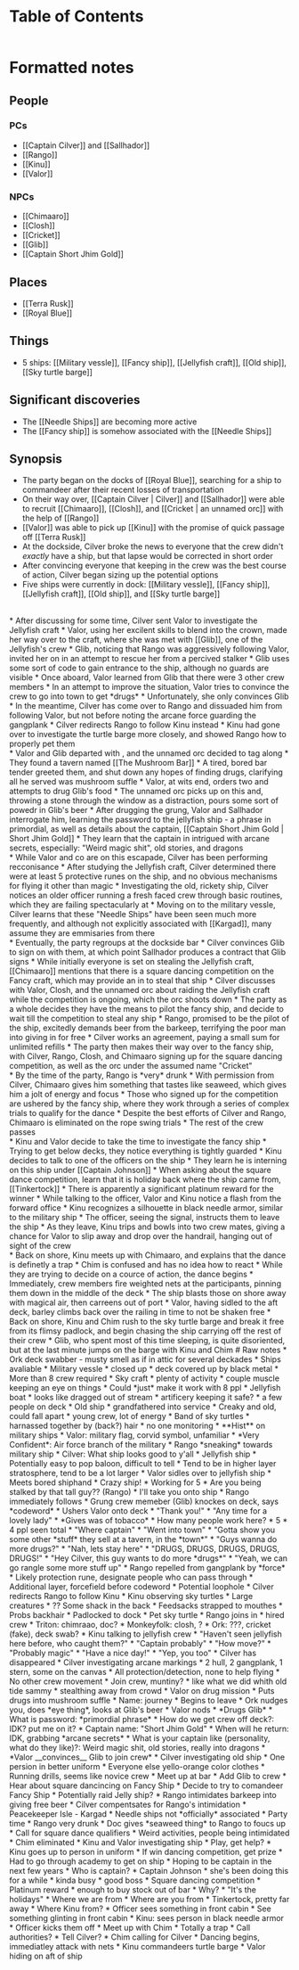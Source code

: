 # Table of Contents
```toc
``` 
# Formatted notes
## People
### PCs
* [[Captain Cilver]] and [[Sallhador]]
* [[Rango]]
* [[Kinu]]
* [[Valor]]
### NPCs
* [[Chimaaro]]
* [[Closh]]
* [[Cricket]]
* [[Glib]]
* [[Captain Short Jhim Gold]]
## Places
* [[Terra Rusk]]
* [[Royal Blue]]
## Things
* 5 ships: [[Military vessle]], [[Fancy ship]], [[Jellyfish craft]], [[Old ship]], [[Sky turtle barge]]
## Significant discoveries
* The [[Needle Ships]] are becoming more active
* The [[Fancy ship]] is somehow associated with the [[Needle Ships]]
## Synopsis
* The party began on the docks of [[Royal Blue]], searching for a ship to commandeer after their recent losses of transportation
* On their way over, [[Captain Cilver | Cilver]] and [[Sallhador]] were able to recruit [[Chimaaro]], [[Closh]], and [[Cricket | an unnamed orc]] with the help of [[Rango]]
* [[Valor]] was able to pick up [[Kinu]] with the promise of quick passage off [[Terra Rusk]]
* At the dockside, Cilver broke the news to everyone that the crew didn't *exactly* have a ship, but that lapse would be corrected in short order
* After convincing everyone that keeping in the crew was the best course of action, Cilver began sizing up the potential options
* Five ships were currently in dock: [[Military vessle]], [[Fancy ship]], [[Jellyfish craft]], [[Old ship]], and [[Sky turtle barge]]
<br>
* After discussing for some time, Cilver sent Valor to investigate the Jellyfish craft
* Valor, using her excilent skills to blend into the crown, made her way over to the craft, where she was met with [[Glib]], one of the Jellyfish's crew
* Glib, noticing that Rango was aggressively following Valor, invited her on in an attempt to rescue her from a percived stalker
* Glib uses some sort of code to gain entrance to the ship, although no guards are visible
* Once aboard, Valor learned from Glib that there were 3 other crew members
* In an attempt to improve the situation, Valor tries to convince the crew to go into town to get *drugs*
* Unfortunately, she only convinces Glib
<br>
* In the meantime, Cilver has come over to Rango and dissuaded him from following Valor, but not before noting the arcane force guarding the gangplank
* Cilver redirects Rango to follow Kinu instead
* Kinu had gone over to investigate the turtle barge more closely, and showed Rango how to properly pet them
<br>
* Valor and Glib departed with , and the unnamed orc decided to tag along
* They found a tavern named [[The Mushroom Bar]]
* A tired, bored bar tender greeted them, and shut down any hopes of finding drugs, clarifying all he served was mushroom suffle
* Valor, at wits end, orders two and attempts to drug Glib's food
* The unnamed orc picks up on this and, throwing a stone through the window as a distraction, pours some sort of powedr in Glib's beer
* After drugging the grung, Valor and Sallhador interrogate him, learning the password to the jellyfish ship - a phrase in primordial, as well as details about the captain, [[Captain Short Jhim Gold | Short Jhim Gold]]
* They learn that the captain in intrigued with arcane secrets, especially: "Weird magic shit", old stories, and dragons
<br>
* While Valor and co are on this escapade, Cilver has been performing recconisance
* After studying the Jellyfish craft, Cilver determined there were at least 5 protective runes on the ship, and no obvious mechanisms for flying it other than magic
* Investigating the old, rickety ship, Cilver notices an older officer running a fresh faced crew through basic routines, which they are failing spectacularly at
* Moving on to the military vessle, Cilver learns that these "Needle Ships" have been seen much more frequently, and although not explicitly associated with [[Kargad]], many assume they are emmisaries from there
<br>
* Eventually, the party regroups at the dockside bar
* Cilver convinces Glib to sign on with them, at which point Sallhador produces a contract that Glib signs
* While initially everyone is set on stealing the Jellyfish craft, [[Chimaaro]] mentions that there is a square dancing competition on the Fancy craft, which may provide an in to steal that ship
* Cilver discusses with Valor, Closh, and the unnamed orc about raiding the Jellyfish craft while the competition is ongoing, which the orc shoots down
* The party as a whole decides they have the means to pilot the fancy ship, and decide to wait till the competition to steal any ship
* Rango, promised to be the pilot of the ship, excitedly demands beer from the barkeep, terrifying the poor man into giving in for free
* Cilver works an agreement, paying a small sum for unlimited refills
* The party then makes their way over to the fancy ship, with Cilver, Rango, Closh, and Chimaaro signing up for the square dancing competition, as well as the orc under the assumed name "Cricket"
<br>
* By the time of the party, Rango is *very* drunk
* With permission from Cilver, Chimaaro gives him something that tastes like seaweed, which gives him a jolt of energy and focus
* Those who signed up for the competition are ushered by the fancy ship, where they work through a series of complex trials to qualify for the dance
* Despite the best efforts of Cilver and Rango, Chimaaro is eliminated on the rope swing trials
* The rest of the crew passes
<br>
* Kinu and Valor decide to take the time to investigate the fancy ship
* Trying to get below decks, they notice everything is tightly guarded
* Kinu decides to talk to one of the officers on the ship
* They learn he is interning on this ship under [[Captain Johnson]]
* When asking about the square dance competition, learn that it is holiday back where the ship came from, [[Tinkertock]]
* There is apparently a significant platinum reward for the winner
* While talking to the officer, Valor and Kinu notice a flash from the forward office
* Kinu recognizes a silhouette in black needle armor, similar to the military ship
* The officer, seeing the signal, instructs them to leave the ship
* As they leave, Kinu trips and bowls into two crew mates, giving a chance for Valor to slip away and drop over the handrail, hanging out of sight of the crew
<br>
* Back on shore, Kinu meets up with Chimaaro, and explains that the dance is definetly a trap
* Chim is confused and has no idea how to react
* While they are trying to decide on a cource of action, the dance begins
* Immediately, crew members fire weighted nets at the participants, pinning them down in the middle of the deck
* The ship blasts those on shore away with magical air, then carreens out of port
* Valor, having sidled to the aft deck, barley climbs back over the railing in time to not be shaken free
* Back on shore, Kinu and Chim rush to the sky turtle barge and break it free from its flimsy padlock, and begin chasing the ship carrying off the rest of their crew
* Glib, who spent most of this time sleeping, is quite disoriented, but at the last minute jumps on the barge with Kinu and Chim
# Raw notes
* Ork deck swabber - musty smell as if in attic for several deckades
* Ships avaliable
	* Military vessle
		* closed up
		* deck covered up by black metal
		* More than 8 crew required
	* Sky craft
		* plenty of activity
		* couple muscle keeping an eye on things
		* Could *just* make it work with 8 ppl
	* Jellyfish boat
		* looks like dragged out of stream
		* artificery keeping it safe?
		* a few people on deck
	* Old ship
		* grandfathered into service
		* Creaky and old, could fall apart
		* young crew, lot of energy
	* Band of sky turtles
		* harnassed together by (back?) hair
		* no one monitoring
* **Hist** on military ships
	* Valor: military flag, corvid symbol, unfamiliar
		* *Very Confident*: Air force branch of the military
* Rango *sneaking* towards military ship
* Cilver: What ship looks good to y'all
	* Jellyfish ship
		* Potentially easy to pop baloon, difficult to tell
		* Tend to be in higher layer stratosphere, tend to be a lot larger
* Valor sidles over to jellyfish ship
	* Meets bored shiphand
		* Crazy ship!
		* Working for 5
		* Are you being stalked by that tall guy?? (Rango)
		* I'll take you onto ship
* Rango immediately follows
* Grung crew memeber (Glib) knockes on deck, says *codeword*
* Ushers Valor onto deck
	* "Thank you!"
	* "Any time for a lovely lady"
	* *Gives was of tobacco*
	* How many people work here?
		* 5
	* 4 ppl seen total
	* "Where captain"
	* "Went into town"
	* "Gotta show you some other *stuff* they sell at a tavern, in the *town*"
	* "Guys wanna do more drugs?"
	* "Nah, lets stay here"
	* "DRUGS, DRUGS, DRUGS, DRUGS, DRUGS!"
	* "Hey Cilver, this guy wants to do more *drugs*"
	* "Yeah, we can go rangle some more stuff up"
* Rango repelled from gangplank by *force*
	* Likely protection rune, designate people who can pass through
	* Additional layer, forcefield before codeword
	* Potential loophole
* Cilver redirects Rango to follow Kinu
* Kinu observing sky turtles
	* Large creatures
	* ?? Some shack in the back
	* Feedsacks strapped to mouthes
	* Probs backhair
	* Padlocked to dock
	* Pet sky turtle
	* Rango joins in
* hired crew
	* Triton: chimraao, doc?
	* Monkeyfolk: closh, ?
	* Ork: ???, cricket (fake), deck swab?
* Kinu talking to jellyfish crew
	* "Haven't seen jellyfish here before, who caught them?"
	* "Captain probably"
	* "How move?"
	* "Probably magic"
	* "Have a nice day!"
	* "Yep, you too"
	* Cilver has disappeared
* Cilver investigating arcane markings
	* 2 hull, 2 gangplank, 1 stern, some on the canvas
	* All protection/detection, none to help flying
	* No other crew movement
	* Join crew, muntiny?
		* like what we did whith old tide sammy
	* stealthing away from crowd
* Valor on drug mission
	* Puts drugs into mushroom suffle
	* Name: journey
	* Begins to leave
	* Ork nudges you, does *eye thing*, looks at Glib's beer
	* Valor nods
	* *Drugs Glib*
		* What is password: *primordial phrase*
		* How do we get crew off deck?: IDK? put me on it?
		* Captain name: "Short Jhim Gold"
		* When will he return: IDK, grabbing *arcane secrets*
		* What is your captain like (personality, what do they like)?: Weird magic shit, old stories, really into dragons
		* *Valor __convinces__ Glib to join crew* 
* Cilver investigating old ship
	*  One persion in better uniform
	*  Everyone else yello-orange color clothes
	*  Running drills, seems like novice crew
*  Meet up at bar
	*  Add Glib to crew
	*  Hear about square dancincing on Fancy Ship
	*  Decide to try to comandeer Fancy Ship
		*  Potentially raid Jelly ship?
	*  Rango intimidates barkeep into giving free beer
		*  Cilver compentsates for Rango's intimidation
	*  Peacekeeper Isle - Kargad
		*  Needle ships not *officially* associated
*  Party time
	*  Rango very drunk
		*  Doc gives *seaweed thing* to Rango to foucs up
	*  Call for square dance qualifiers
		*  Weird activities, people being intimidated
		*  Chim eliminated
	*  Kinu and Valor investigating ship
		*  Play, get help?
		*  Kinu goes up to person in uniform
			*  If win dancing competition, get prize
			*  Had to go through academy to get on ship
				* Hoping to be captain in the next few years
			* Who is captain?
				* Captain Johnson
					* she's been doing this for a while
					* kinda busy
					* good boss
			* Square dancing competition
				* Platinum reward
					* enough to buy stock out of bar
				* Why?
					* "It's the holidays"
						* Where we are from
			* Where are you from
				* Tinkertock, pretty far away
			*  Where Kinu from?
			*  Officer sees something in front cabin
				*  See something glinting in front cabin
				*  Kinu: sees person in black needle armor
				*  Officer kicks them off
			*  Meet up with Chim
				*  Totally a trap
				*  Call authorities?
				*  Tell Cilver?
					*  Chim calling for Cilver
		*  Dancing begins, immediatley attack with nets
		*  Kinu commandeers turtle barge
		*  Valor hiding on aft of ship